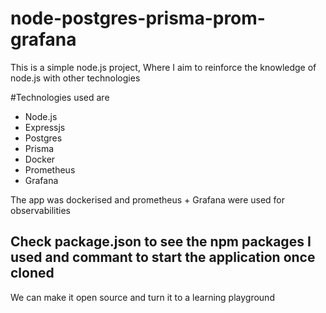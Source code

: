 # node-postgres-prisma-prom-grafana

This is a simple node.js project, Where I aim to reinforce the knowledge of node.js with other technologies

#Technologies used are

- Node.js
- Expressjs
- Postgres
- Prisma
- Docker
- Prometheus
- Grafana

The app was dockerised and prometheus + Grafana were used for observabilities

## Check package.json to see the npm packages I used and commant to start the application once cloned

We can make it open source and turn it to a learning playground
